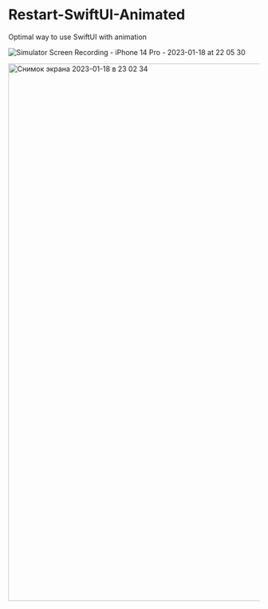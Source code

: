 # Restart-SwiftUI-Animated

Optimal way to use SwiftUI with animation

![Simulator Screen Recording - iPhone 14 Pro - 2023-01-18 at 22 05 30](https://user-images.githubusercontent.com/39741772/213226526-5fdac050-adb1-4dff-bb8e-df006e823441.gif)

<img width="1076" alt="Снимок экрана 2023-01-18 в 23 02 34" src="https://user-images.githubusercontent.com/39741772/213225784-772d9660-0f5d-469d-9abb-bc248f186f23.png">
